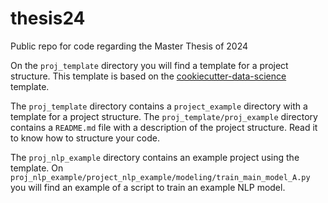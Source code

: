 # thesis24
Public repo for code regarding the Master Thesis of 2024

On the `proj_template` directory you will find a template for a project structure. This template is based on the [cookiecutter-data-science](
https://cookiecutter-data-science.drivendata.org/) template.

The `proj_template` directory contains a `project_example` directory with a template for a project structure. The `proj_template/proj_example` directory contains a `README.md` file with a description of the project structure. Read it to know how to structure your code. 


The `proj_nlp_example` directory contains an example project using the template.  On `proj_nlp_example/project_nlp_example/modeling/train_main_model_A.py` you will find an example of a script to train an example NLP model.
